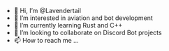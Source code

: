 - 👋 Hi, I’m @Lavendertail
- 👀 I’m interested in aviation and bot development
- 🌱 I’m currently learning Rust and C++
- 💞️ I’m looking to collaborate on Discord Bot projects
- 📫 How to reach me ...

<!---
Lavendertail/Lavendertail is a ✨ special ✨ repository because its `README.md` (this file) appears on your GitHub profile.
You can click the Preview link to take a look at your changes.
--->
